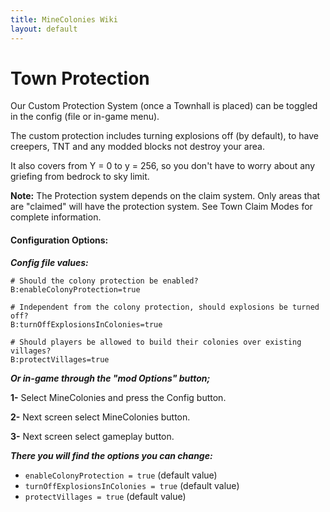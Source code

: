 ```yaml
---
title: MineColonies Wiki
layout: default
---
```

# Town Protection

Our Custom Protection System (once a Townhall is placed) can be toggled in the config (file or in-game menu).

The custom protection includes turning explosions off (by default), to have creepers, TNT and any modded blocks not destroy your area.

It also covers from Y = 0 to y = 256, so you don't have to worry about any griefing from bedrock to sky limit.

**Note:** The Protection system depends on the claim system. Only areas that are "claimed" will have the protection system. See Town Claim Modes for complete information.

#### Configuration Options:


**_Config file values:_**

```
# Should the colony protection be enabled?
B:enableColonyProtection=true
```

```
# Independent from the colony protection, should explosions be turned off?
B:turnOffExplosionsInColonies=true
```

```
# Should players be allowed to build their colonies over existing villages?
B:protectVillages=true
```

**_Or in-game through the "mod Options" button;_**

**1-** Select MineColonies and press the Config button.

**2-** Next screen select MineColonies button.

**3-** Next screen select gameplay button.

**_There you will find the options you can change:_**

* `enableColonyProtection = true` (default value)
* `turnOffExplosionsInColonies = true` (default value)
* `protectVillages = true` (default value)
